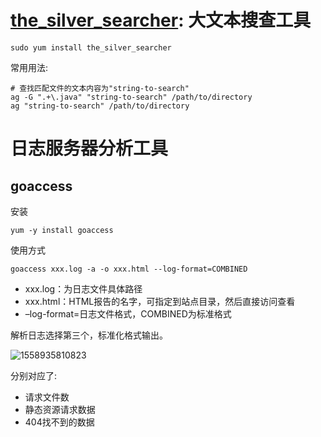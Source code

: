 

# [the_silver_searcher](https://github.com/ggreer/the_silver_searcher): 大文本搜查工具

```shell
sudo yum install the_silver_searcher
```

常用用法:

```shell
# 查找匹配文件的文本内容为"string-to-search"
ag -G ".+\.java" "string-to-search" /path/to/directory
ag "string-to-search" /path/to/directory

```



# 日志服务器分析工具

## goaccess

安装

```shell
yum -y install goaccess
```

使用方式

```shell
goaccess xxx.log -a -o xxx.html --log-format=COMBINED
```

- xxx.log：为日志文件具体路径
- xxx.html：HTML报告的名字，可指定到站点目录，然后直接访问查看
- –log-format=日志文件格式，COMBINED为标准格式

解析日志选择第三个，标准化格式输出。

![1558935810823](D:\github\MyHome\image\wz_img\1558935810823.png)

分别对应了:

- 请求文件数
- 静态资源请求数据
- 404找不到的数据